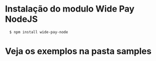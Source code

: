 # Instalação do modulo Wide Pay NodeJS

      $ npm install wide-pay-node
      
# Veja os exemplos na pasta samples